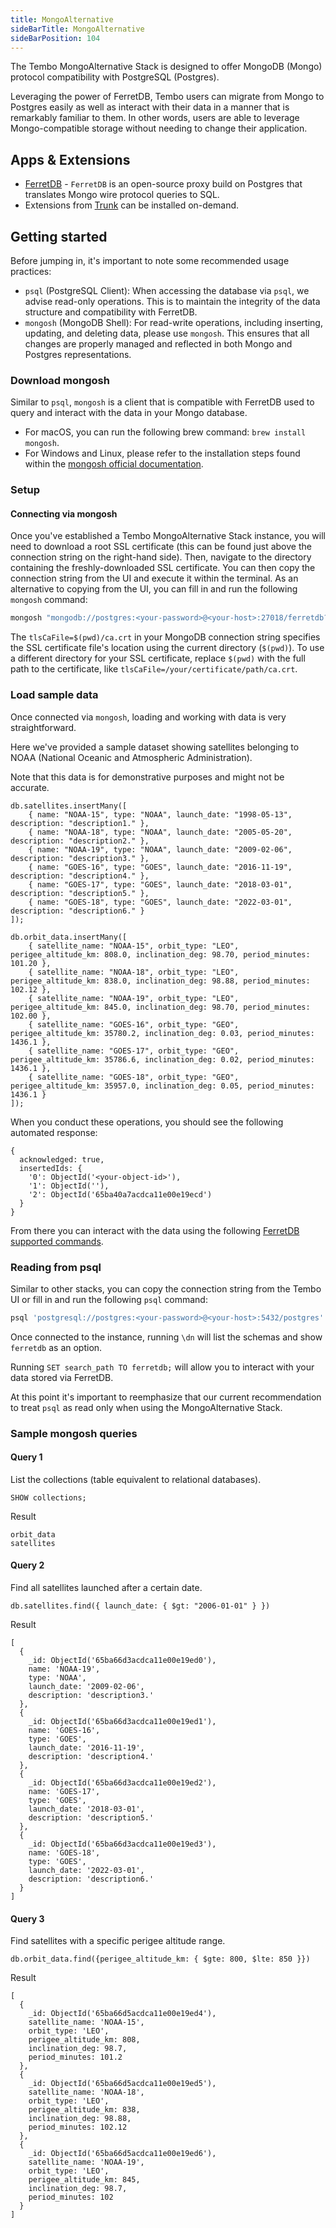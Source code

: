 ```yaml
---
title: MongoAlternative
sideBarTitle: MongoAlternative
sideBarPosition: 104
---
```


The Tembo MongoAlternative Stack is designed to offer MongoDB (Mongo) protocol compatibility with PostgreSQL (Postgres).

Leveraging the power of FerretDB, Tembo users can migrate from Mongo to Postgres easily as well as interact with their data in a manner that is remarkably familiar to them. In other words, users are able to leverage Mongo-compatible storage without needing to change their application.

## Apps & Extensions

-   [FerretDB](https://docs.ferretdb.io/) - `FerretDB` is an open-source proxy build on Postgres that translates Mongo wire protocol queries to SQL.
-   Extensions from [Trunk](https://pgt.dev/) can be installed on-demand.

## Getting started

Before jumping in, it's important to note some recommended usage practices:

-   `psql` (PostgreSQL Client): When accessing the database via `psql`, we advise read-only operations.
    This is to maintain the integrity of the data structure and compatibility with FerretDB.
-   `mongosh` (MongoDB Shell): For read-write operations, including inserting, updating, and deleting data, please use `mongosh`.
    This ensures that all changes are properly managed and reflected in both Mongo and Postgres representations.

### Download mongosh

Similar to `psql`, `mongosh` is a client that is compatible with FerretDB used to query and interact with the data in your Mongo database.

-   For macOS, you can run the following brew command: `brew install mongosh`.
-   For Windows and Linux, please refer to the installation steps found within the [mongosh official documentation](https://www.mongodb.com/docs/mongodb-shell/install/).

### Setup

#### Connecting via mongosh

Once you've established a Tembo MongoAlternative Stack instance, you will need to download a root SSL certificate (this can be found just above the connection string on the right-hand side).
Then, navigate to the directory containing the freshly-downloaded SSL certificate. You can then copy the connection string from the UI and execute it within the terminal.
As an alternative to copying from the UI, you can fill in and run the following `mongosh` command:

```bash
mongosh "mongodb://postgres:<your-password>@<your-host>:27018/ferretdb?authMechanism=PLAIN&tls=true&tlsCaFile=$(pwd)/ca.crt"
```

The `tlsCaFile=$(pwd)/ca.crt` in your MongoDB connection string specifies the SSL certificate file's location using the current directory (`$(pwd)`).
To use a different directory for your SSL certificate, replace `$(pwd)` with the full path to the certificate, like `tlsCaFile=/your/certificate/path/ca.crt`.

### Load sample data

Once connected via `mongosh`, loading and working with data is very straightforward.

Here we've provided a sample dataset showing satellites belonging to NOAA (National Oceanic and Atmospheric Administration).

Note that this data is for demonstrative purposes and might not be accurate.

```
db.satellites.insertMany([
    { name: "NOAA-15", type: "NOAA", launch_date: "1998-05-13", description: "description1." },
    { name: "NOAA-18", type: "NOAA", launch_date: "2005-05-20", description: "description2." },
    { name: "NOAA-19", type: "NOAA", launch_date: "2009-02-06", description: "description3." },
    { name: "GOES-16", type: "GOES", launch_date: "2016-11-19", description: "description4." },
    { name: "GOES-17", type: "GOES", launch_date: "2018-03-01", description: "description5." },
    { name: "GOES-18", type: "GOES", launch_date: "2022-03-01", description: "description6." }
]);

db.orbit_data.insertMany([
    { satellite_name: "NOAA-15", orbit_type: "LEO", perigee_altitude_km: 808.0, inclination_deg: 98.70, period_minutes: 101.20 },
    { satellite_name: "NOAA-18", orbit_type: "LEO", perigee_altitude_km: 838.0, inclination_deg: 98.88, period_minutes: 102.12 },
    { satellite_name: "NOAA-19", orbit_type: "LEO", perigee_altitude_km: 845.0, inclination_deg: 98.70, period_minutes: 102.00 },
    { satellite_name: "GOES-16", orbit_type: "GEO", perigee_altitude_km: 35780.2, inclination_deg: 0.03, period_minutes: 1436.1 },
    { satellite_name: "GOES-17", orbit_type: "GEO", perigee_altitude_km: 35786.6, inclination_deg: 0.02, period_minutes: 1436.1 },
    { satellite_name: "GOES-18", orbit_type: "GEO", perigee_altitude_km: 35957.0, inclination_deg: 0.05, period_minutes: 1436.1 }
]);
```

When you conduct these operations, you should see the following automated response:

```text
{
  acknowledged: true,
  insertedIds: {
    '0': ObjectId('<your-object-id>'),
    '1': ObjectId(''),
    '2': ObjectId('65ba40a7acdca11e00e19ecd')
  }
}
```

From there you can interact with the data using the following [FerretDB supported commands](https://docs.ferretdb.io/reference/supported-commands/).

### Reading from psql

Similar to other stacks, you can copy the connection string from the Tembo UI or fill in and run the following `psql` command:

```bash
psql 'postgresql://postgres:<your-password>@<your-host>:5432/postgres'
```

Once connected to the instance, running `\dn` will list the schemas and show `ferretdb` as an option.

Running `SET search_path TO ferretdb;` will allow you to interact with your data stored via FerretDB.

At this point it's important to reemphasize that our current recommendation to treat `psql` as read only when using the MongoAlternative Stack.

### Sample mongosh queries

#### Query 1

List the collections (table equivalent to relational databases).

```
SHOW collections;
```

Result

```text
orbit_data
satellites
```

#### Query 2

Find all satellites launched after a certain date.

```
db.satellites.find({ launch_date: { $gt: "2006-01-01" } })
```

Result

```text
[
  {
    _id: ObjectId('65ba66d3acdca11e00e19ed0'),
    name: 'NOAA-19',
    type: 'NOAA',
    launch_date: '2009-02-06',
    description: 'description3.'
  },
  {
    _id: ObjectId('65ba66d3acdca11e00e19ed1'),
    name: 'GOES-16',
    type: 'GOES',
    launch_date: '2016-11-19',
    description: 'description4.'
  },
  {
    _id: ObjectId('65ba66d3acdca11e00e19ed2'),
    name: 'GOES-17',
    type: 'GOES',
    launch_date: '2018-03-01',
    description: 'description5.'
  },
  {
    _id: ObjectId('65ba66d3acdca11e00e19ed3'),
    name: 'GOES-18',
    type: 'GOES',
    launch_date: '2022-03-01',
    description: 'description6.'
  }
]
```

#### Query 3

Find satellites with a specific perigee altitude range.

```
db.orbit_data.find({perigee_altitude_km: { $gte: 800, $lte: 850 }})
```

Result

```text
[
  {
    _id: ObjectId('65ba66d5acdca11e00e19ed4'),
    satellite_name: 'NOAA-15',
    orbit_type: 'LEO',
    perigee_altitude_km: 808,
    inclination_deg: 98.7,
    period_minutes: 101.2
  },
  {
    _id: ObjectId('65ba66d5acdca11e00e19ed5'),
    satellite_name: 'NOAA-18',
    orbit_type: 'LEO',
    perigee_altitude_km: 838,
    inclination_deg: 98.88,
    period_minutes: 102.12
  },
  {
    _id: ObjectId('65ba66d5acdca11e00e19ed6'),
    satellite_name: 'NOAA-19',
    orbit_type: 'LEO',
    perigee_altitude_km: 845,
    inclination_deg: 98.7,
    period_minutes: 102
  }
]
```
